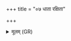 +++
title = "०७ धाता रक्षिता"

+++
<details><summary>मूलम् (GR)</summary>

धाता रक्षिता  
(…) ॥ +++(see 1bcd)+++
</details>